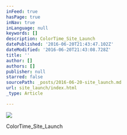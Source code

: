 ```yaml
---
inFeed: true
hasPage: true
inNav: true
inLanguage: null
keywords: []
description: ColorTime_Site_Launch
datePublished: '2016-06-20T21:43:47.102Z'
dateModified: '2016-06-20T21:43:08.728Z'
title: ''
author: []
authors: []
publisher: null
starred: false
sourcePath: _posts/2016-06-20-site_launch.md
url: site_launch/index.html
_type: Article

---
```

![](https://the-grid-user-content.s3-us-west-2.amazonaws.com/e1036662-e3ec-4b16-81b7-a1803d814a01.jpg)

ColorTime\_Site\_Launch